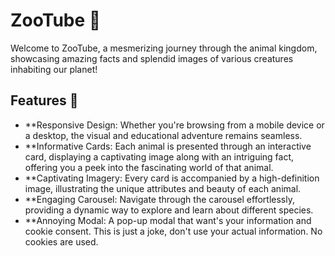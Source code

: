 # ZooTube 🐾

 Welcome to ZooTube, a mesmerizing journey through the animal kingdom, showcasing amazing facts and splendid images of various creatures inhabiting our planet!

## Features 🌟

- **Responsive Design: Whether you're browsing from a mobile device or a desktop, the visual and educational adventure remains seamless.
- **Informative Cards: Each animal is presented through an interactive card, displaying a captivating image along with an intriguing fact, offering you a peek into the fascinating world of that animal.
- **Captivating Imagery: Every card is accompanied by a high-definition image, illustrating the unique attributes and beauty of each animal.
- **Engaging Carousel: Navigate through the carousel effortlessly, providing a dynamic way to explore and learn about different species.
- **Annoying Modal: A pop-up modal that want's your information and cookie consent. This is just a joke, don't use your actual information. No cookies are used.
